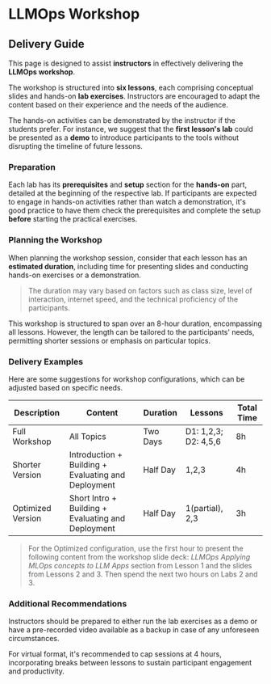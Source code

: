 # LLMOps Workshop 

## Delivery Guide  
   
This page is designed to assist **instructors** in effectively delivering the **LLMOps workshop**.

The workshop is structured into **six lessons**, each comprising conceptual slides and hands-on **lab exercises**. Instructors are encouraged to adapt the content based on their experience and the needs of the audience.

The hands-on activities can be demonstrated by the instructor if the students prefer. For instance, we suggest that the **first lesson's lab** could be presented as a **demo** to introduce participants to the tools without disrupting the timeline of future lessons.
   
### Preparation  

Each lab has its **prerequisites** and **setup** section for the **hands-on** part, detailed at the beginning of the respective lab. If participants are expected to engage in hands-on activities rather than watch a demonstration, it's good practice to have them check the prerequisites and complete the setup **before** starting the practical exercises.


### Planning the Workshop  
   
When planning the workshop session, consider that each lesson has an **estimated duration**, including time for presenting slides and conducting hands-on exercises or a demonstration.  

> The duration may vary based on factors such as class size, level of interaction, internet speed, and the technical proficiency of the participants. 

This workshop is structured to span over an 8-hour duration, encompassing all lessons. However, the length can be tailored to the participants' needs, permitting shorter sessions or emphasis on particular topics.

### Delivery Examples  
   
Here are some suggestions for workshop configurations, which can be adjusted based on specific needs.  
   
| Description | Content | Duration | Lessons | Total Time |  
|-------------|---------|----------|---------|------------|  
| Full Workshop | All Topics | Two Days | D1: 1,2,3; D2: 4,5,6 | 8h |  
| Shorter Version | Introduction + Building + Evaluating and Deployment | Half Day | 1,2,3 | 4h |  
| Optimized Version | Short Intro + Building + Evaluating and Deployment | Half Day | 1(partial), 2,3 | 3h |
   

> For the Optimized configuration, use the first hour to present the following content from the workshop slide deck: *LLMOps Applying MLOps concepts to LLM Apps* section from Lesson 1 and the slides from Lessons 2 and 3. Then spend the next two hours on Labs 2 and 3.

### Additional Recommendations

Instructors should be prepared to either run the lab exercises as a demo or have a pre-recorded video available as a backup in case of any unforeseen circumstances.

For virtual format, it's recommended to cap sessions at 4 hours, incorporating breaks between lessons to sustain participant engagement and productivity.